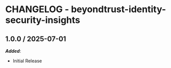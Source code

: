 # CHANGELOG - beyondtrust-identity-security-insights

## 1.0.0 / 2025-07-01

***Added***:

* Initial Release
